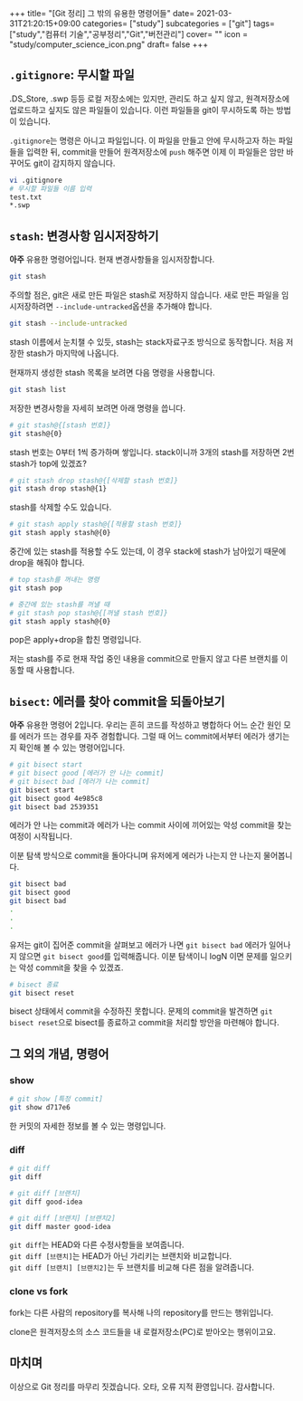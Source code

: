 +++
title= "[Git 정리] 그 밖의 유용한 명령어들"
date= 2021-03-31T21:20:15+09:00
categories= ["study"]
subcategories = ["git"]
tags= ["study","컴퓨터 기술","공부정리","Git","버전관리"]
cover= ""
icon = "study/computer_science_icon.png"
draft= false
+++

## `.gitignore`: 무시할 파일
.DS_Store, .swp 등등 로컬 저장소에는 있지만, 관리도 하고 싶지 않고, 원격저장소에 업로드하고 싶지도 않은 파일들이 있습니다. 이런 파일들을 git이 무시하도록 하는 방법이 있습니다.

`.gitignore`는 명령은 아니고 파일입니다. 이 파일을 만들고 안에 무시하고자 하는 파일들을 입력한 뒤, commit을 만들어 원격저장소에 `push` 해주면 이제 이 파일들은 암만 바꾸어도 git이 감지하지 않습니다.

```bash
vi .gitignore
# 무시할 파일들 이름 입력
test.txt
*.swp
```

## `stash`: 변경사항 임시저장하기
**아주** 유용한 명령어입니다. 현재 변경사항들을 임시저장합니다.
```bash
git stash
```
주의할 점은, git은 새로 만든 파일은 stash로 저장하지 않습니다. 새로 만든 파일을 임시저장하려면 `--include-untracked`옵션을 추가해야 합니다.

```bash
git stash --include-untracked
```

stash 이름에서 눈치챌 수 있듯, stash는 stack자료구조 방식으로 동작합니다. 처음 저장한 stash가 마지막에 나옵니다.

현재까지 생성한 stash 목록을 보려면 다음 명령을 사용합니다.
```bash
git stash list
```

저장한 변경사항을 자세히 보려면 아래 명령을 씁니다.
```bash
# git stash@{[stash 번호]}
git stash@{0}
```
stash 번호는 0부터 1씩 증가하며 쌓입니다. stack이니까 3개의 stash를 저장하면 2번 stash가 top에 있겠죠?

```bash
# git stash drop stash@{[삭제할 stash 번호]}
git stash drop stash@{1}
```
stash를 삭제할 수도 있습니다.

```bash
# git stash apply stash@{[적용할 stash 번호]}
git stash apply stash@{0}
```
중간에 있는 stash를 적용할 수도 있는데, 이 경우 stack에 stash가 남아있기 때문에 drop을 해줘야 합니다.

```bash
# top stash를 꺼내는 명령
git stash pop

# 중간에 있는 stash를 꺼낼 때
# git stash pop stash@{[꺼낼 stash 번호]}
git stash apply stash@{0}
```
pop은 apply+drop을 합친 명령입니다.

저는 stash를 주로 현재 작업 중인 내용을 commit으로 만들지 않고 다른 브랜치를 이동할 때 사용합니다.

## `bisect`: 에러를 찾아 commit을 되돌아보기
**아주** 유용한 명령어 2입니다. 우리는 흔히 코드를 작성하고 병합하다 어느 순간 원인 모를 에러가 뜨는 경우를 자주 경험합니다. 그럴 때 어느 commit에서부터 에러가 생기는지 확인해 볼 수 있는 명령어입니다.

```bash
# git bisect start
# git bisect good [에러가 안 나는 commit]
# git bisect bad [에러가 나는 commit]
git bisect start
git bisect good 4e985c8
git bisect bad 2539351
```
에러가 안 나는 commit과 에러가 나는 commit 사이에 끼어있는 악성 commit을 찾는 여정이 시작됩니다.

이분 탐색 방식으로 commit을 돌아다니며 유저에게 에러가 나는지 안 나는지 물어봅니다.
```bash
git bisect bad
git bisect good
git bisect bad
.
.
.
```
유저는 git이 집어준 commit을 살펴보고 에러가 나면 `git bisect bad` 에러가 일어나지 않으면 `git bisect good`를 입력해줍니다. 이분 탐색이니 logN 이면 문제를 일으키는 악성 commit을 찾을 수 있겠죠.

```bash
# bisect 종료
git bisect reset
```
bisect 상태에서 commit을 수정하진 못합니다. 문제의 commit을 발견하면 `git bisect reset`으로 bisect를 종료하고 commit을 처리할 방안을 마련해야 합니다.

## 그 외의 개념, 명령어

### show
```bash
# git show [특정 commit]
git show d717e6
```
한 커밋의 자세한 정보를 볼 수 있는 명령입니다.

### diff
```bash
# git diff
git diff

# git diff [브랜치]
git diff good-idea

# git diff [브랜치] [브랜치2]
git diff master good-idea
```
`git diff`는 HEAD와 다른 수정사항들을 보여줍니다.  
`git diff [브랜치]`는 HEAD가 아닌 가리키는 브랜치와 비교합니다.  
`git diff [브랜치] [브랜치2]`는 두 브랜치를 비교해 다른 점을 알려줍니다.  

### clone vs fork
fork는 다른 사람의 repository를 복사해 나의 repository를 만드는 행위입니다.

clone은 원격저장소의 소스 코드들을 내 로컬저장소(PC)로 받아오는 행위이고요.

## 마치며

이상으로 Git 정리를 마무리 짓겠습니다. 오타, 오류 지적 환영입니다. 감사합니다.